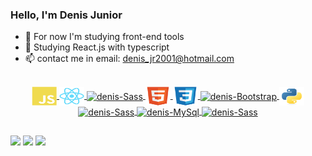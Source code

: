 ### Hello, I'm Denis Junior

- 🔭 For now I'm studying front-end tools
- 🌱 Studying React.js with typescript
- 📫 contact me in email: denis_jr2001@hotmail.com
<div align="center">
  <a href="https://github.com/denis-junior%22%3E
  <img height="180em" src="https://github-readme-stats.vercel.app/api?username=denis-junior&show_icons=true&theme=dark&include_all_commits=true&count_private=true%22/%3E
  <img height="180em" src="https://github-readme-stats.vercel.app/api/top-langs/?username=denis-junior&layout=compact&langs_count=7&theme=dark%22/%3E
</div>
<div style="display: inline_block"><br>
  <img align="center" alt="denis-Js" height="30" width="40" src="https://raw.githubusercontent.com/devicons/devicon/master/icons/javascript/javascript-plain.svg" />
  <!-- <img align="center" alt="denis-Ts" height="30" width="40" src="https://raw.githubusercontent.com/devicons/devicon/master/icons/typescript/typescript-plain.svg" /> -->
  <img align="center" alt="denis-React" height="30" width="40" src="https://raw.githubusercontent.com/devicons/devicon/master/icons/react/react-original.svg" />
  <img align="center" alt="denis-Sass" height="30" width="40" src="https://cdn.jsdelivr.net/gh/devicons/devicon/icons/vuejs/vuejs-original.svg" />
  <img align="center" alt="denis-HTML" height="30" width="40" src="https://raw.githubusercontent.com/devicons/devicon/master/icons/html5/html5-original.svg" />
  <img align="center" alt="denis-CSS" height="30" width="40" src="https://raw.githubusercontent.com/devicons/devicon/master/icons/css3/css3-original.svg" />
  <img align="center" alt="denis-Bootstrap" height="30" width="40" src="https://cdn.jsdelivr.net/gh/devicons/devicon/icons/bootstrap/bootstrap-plain.svg" />
  <img align="center" alt="denis-Python" height="30" width="40" src="https://raw.githubusercontent.com/devicons/devicon/master/icons/python/python-original.svg" />
  <img align="center" alt="denis-Sass" height="30" width="40"src="https://cdn.jsdelivr.net/gh/devicons/devicon/icons/sass/sass-original.svg" />
  <img align="center" alt="denis-MySql" height="30" width="40" src="https://cdn.jsdelivr.net/gh/devicons/devicon/icons/mysql/mysql-original.svg" />
  <img align="center" alt="denis-Sass" height="30" width="40" src="https://cdn.jsdelivr.net/gh/devicons/devicon/icons/firebase/firebase-plain.svg" />

  

</div>

  ##
<div>
  <a href="https://www.instagram.com/denis_charl/" target="_blank"><img src="https://img.shields.io/badge/-Instagram-%23E4405F?style=for-the-badge&logo=instagram&logoColor=white" target="_blank"></a>
  <a href = "mailto:denis_jr2001@hotmail.com"><img src="https://img.shields.io/badge/-Gmail-%23333?style=for-the-badge&logo=gmail&logoColor=white" target="_blank"></a>
  <a href="https://www.linkedin.com/in/denis-junior-b34b74205/" target="_blank"><img src="https://img.shields.io/badge/-LinkedIn-%230077B5?style=for-the-badge&logo=linkedin&logoColor=white" target="_blank"></a> 

</div>

















<!--
**denis-junior/denis-junior** is a ✨ _special_ ✨ repository because its `README.md` (this file) appears on your GitHub profile.

Here are some ideas to get you started:

- 🔭 I’m currently working on ...
- 🌱 I’m currently learning ...
- 👯 I’m looking to collaborate on ...
- 🤔 I’m looking for help with ...
- 💬 Ask me about ...
- 📫 How to reach me: ...
- 😄 Pronouns: ...
- ⚡ Fun fact: ...
-->
